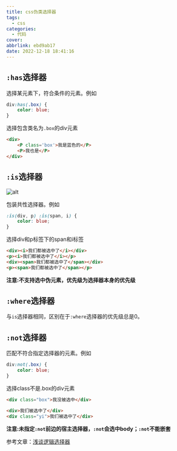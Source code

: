 ```yaml
---
title: css伪类选择器
tags:
  - css
categories:
  - 代码
cover: 
abbrlink: ebd9ab17
date: 2022-12-18 18:41:16
---
```

## `:has`选择器
选择某元素下，符合条件的元素。例如
```css
div:has(.box) {
    color: blue;
}
```
选择包含类名为`.box`的div元素
```html
<div>
    <P class='box'>我是蓝色的</P>
    <P>我也是</P>
</div>
```
## `:is`选择器
![alt](https://lsky.kissshot.site/img/2025/02/07/67a55c3f31485.gif)  

包装共性选择器。例如
```css
:is(div, p) :is(span, i) {
    color: blue;
}
```
选择div和p标签下的span和i标签
```html
<div><i>我们都被选中了</i></div>
<p><i>我们都被选中了</i></p>
<div><span>我们都被选中了</span></div>
<p><span>我们都被选中了</span></p>
```
**注意:不支持选中伪元素，优先级为选择器本身的优先级**
## `:where`选择器
与`is`选择器相同，区别在于`:where`选择器的优先级总是0。
## `:not`选择器
匹配不符合指定选择器的元素。例如
```css
div:not(.box) {
    color: blue;
}
```
选择class不是.box的div元素
```html
<div class="box">我没被选中</div>

<div>我们被选中了</div>
<div class="yi">我们被选中了</div>
```
**注意:未指定`:not`前边的宿主选择器，`:not`会选中body；`:not`不能嵌套**


参考文章：[浅谈逻辑选择器](https://www.cnblogs.com/coco1s/p/16283836.html)